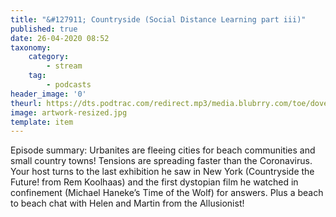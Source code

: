 ```yaml
---
title: "&#127911; Countryside (Social Distance Learning part iii)"
published: true
date: 26-04-2020 08:52
taxonomy:
    category:
        - stream
    tag:
        - podcasts
header_image: '0'
theurl: https://dts.podtrac.com/redirect.mp3/media.blubrry.com/toe/dovetail.prxu.org/toe/8c5b55c8-89e8-4a8d-bc4a-9979f40c70d9/Episode_147_sdl3_countryside.mp3
image: artwork-resized.jpg
template: item
--- 
```

Episode summary: Urbanites are fleeing cities for beach communities and small country towns! Tensions are spreading faster than the Coronavirus. Your host turns to the last exhibition he saw in New York (Countryside the Future! from Rem Koolhaas) and the first dystopian film he watched in confinement (Michael Haneke’s Time of the Wolf) for answers. Plus a beach to beach chat with Helen and Martin from the Allusionist!
